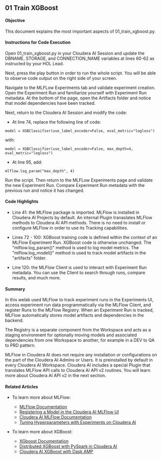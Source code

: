 ## 01 Train XGBoost

#### Objective

This document explains the most important aspects of 01_train_xgboost.py.

#### Instructions for Code Execution

Open 01_train_xgboost.py in your Cloudera AI Session and update the DBNAME, STORAGE, and CONNECTION_NAME variables at lines 60-62 as instructed by your HOL Lead.

Next, press the play button in order to run the whole script. You will be able to observe code output on the right side of your screen.

Navigate to the MLFLow Experiments tab and validate experiment creation. Open the Experiment Run and familiarize yourself with Experiment Run metadata. At the bottom of the page, open the Artifacts folder and notice that model dependencies have been tracked.

Next, return to the Cloudera AI Session and modify the code:

* At line 74, replace the following line of code:

```
model = XGBClassifier(use_label_encoder=False, eval_metric="logloss")
```

with:

```
model = XGBClassifier(use_label_encoder=False, max_depth=4, eval_metric="logloss")
```

 * At line 95, add:

 ```
mlflow.log_param("max_depth", 4)
 ```

Run the script. Then return to the MLFLow Experiments page and validate the new Experiment Run. Compare Experiment Run metadata with the previous run and notice it has changed.

#### Code Highlights

* Line 41: the MLFlow package is imported. MLFlow is installed in Cloudera AI Projects by default. An internal Plugin tranaslates MLFlow methods to Cloudera AI API methods. There is no need to install or configure MLFlow in order to use its Tracking capabilities.

* Lines 72 - 100: XGBoost training code is defined within the context of an MLFlow Experiment Run. XGBoost code is otherwise unchanged. The "mlflow.log_param()" method is used to log model metrics. The "mlflow.log_model()" method is used to track model artifacts in the "artifacts" folder.

* Line 120: the MLFlow Client is used to interact with Experiment Run metadata. You can use the Client to search through runs, compare results, and much more.

#### Summary

In this welab used MLFlow to track experiment runs in the Experiments UI, access experiment run data programmatically via the MLFlow Client, and register Runs to the MLFlow Registry. When an Experiment Run is tracked, MLFlow automatically stores model artifacts and dependencies in the backend.  

The Registry is a separate component from the Workspace and acts as a staging environment for optionally moving models and associated dependencies from one Workspace to another, for example in a DEV to QA to PRD pattern.  

MLFlow in Cloudera AI does not require any installation or configurations on the part of the Cloudera AI Admins or Users. It is preinstalled by default in every Cloudera AI Workspace. Cloudera AI includes a special Plugin that translates MLFlow API calls to Cloudera AI API v2 routines. You will learn more about Cloudera AI API v2 in the next section.

#### Related Articles

* To learn more about MLFlow:
  * [MLFlow Documentation](https://mlflow.org/docs/latest/index.html)
  * [Registering a Model in the Cloudera AI MLFlow UI](https://docs.cloudera.com/machine-learning/1.5.4/models/topics/ml-registering-model-using-ui.html)
  * [Cloudera AI MLFlow Documentation](https://docs.cloudera.com/machine-learning/cloud/experiments/topics/ml-experiments-v2.html)
  * [Tuning Hyperparameters with Experiments on Cloudera AI](https://community.cloudera.com/t5/Community-Articles/Tuning-Hyperparameters-with-Experiments-feature-on-Cloudera/ta-p/368654)

* To learn more about XGBoost:
  * [XGboost Documentation](https://xgboost.readthedocs.io/en/stable/)
  * [Distributed XGBoost with PySpark in Cloudera AI](https://community.cloudera.com/t5/Community-Articles/Distributed-XGBoost-with-PySpark-in-Cloudera-Machine/ta-p/375810)
  * [Cloudera AI XGBoost with Dask AMP](https://github.com/cloudera/CML_AMP_Dask_on_CML)

